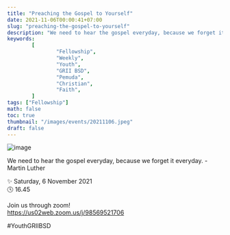 ```yaml
---
title: "Preaching the Gospel to Yourself"
date: 2021-11-06T00:00:41+07:00
slug: "preaching-the-gospel-to-yourself"
description: "We need to hear the gospel everyday, because we forget it everyday. - Martin Luther"
keywords:
        [
                "Fellowship",
                "Weekly",
                "Youth",
                "GRII BSD",
                "Pemuda",
                "Christian",
                "Faith",
        ]
tags: ["Fellowship"]
math: false
toc: true
thumbnail: "/images/events/20211106.jpeg"
draft: false
---
```


![image](/images/events/20211106.jpeg)

We need to hear the gospel everyday, because we forget it everyday. - Martin Luther

✨ Saturday, 6 November 2021\
🕓 16.45

Join us through zoom!\
https://us02web.zoom.us/j/98569521706

#YouthGRIIBSD
